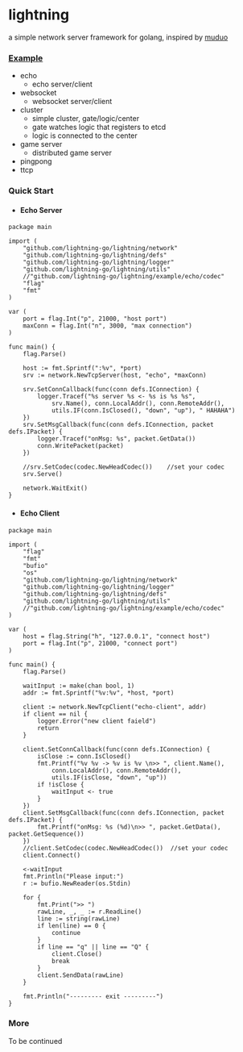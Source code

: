 # lightning
a simple network server framework for golang, inspired by [muduo]

[muduo]:https://github.com/chenshuo/muduo


### [Example] 
[Example]:https://github.com/lightning-go/lightning/blob/master/example
* echo
  * echo server/client
* websocket
  * websocket server/client
* cluster
  * simple cluster, gate/logic/center
  * gate watches logic that registers to etcd
  * logic is connected to the center
* game server
  * distributed game server 
* pingpong
* ttcp



### Quick Start
* #### Echo Server

~~~golang
package main

import (
	"github.com/lightning-go/lightning/network"
	"github.com/lightning-go/lightning/defs"
	"github.com/lightning-go/lightning/logger"
	"github.com/lightning-go/lightning/utils"
    //"github.com/lightning-go/lightning/example/echo/codec"
	"flag"
	"fmt"
)

var (
    port = flag.Int("p", 21000, "host port")
    maxConn = flag.Int("n", 3000, "max connection")
)

func main() {
    flag.Parse()

    host := fmt.Sprintf(":%v", *port)
    srv := network.NewTcpServer(host, "echo", *maxConn)

    srv.SetConnCallback(func(conn defs.IConnection) {
        logger.Tracef("%s server %s <- %s is %s %s",
            srv.Name(), conn.LocalAddr(), conn.RemoteAddr(),
            utils.IF(conn.IsClosed(), "down", "up"), " HAHAHA")
    })
    srv.SetMsgCallback(func(conn defs.IConnection, packet defs.IPacket) {
        logger.Tracef("onMsg: %s", packet.GetData())
        conn.WritePacket(packet)
    })	

    //srv.SetCodec(codec.NewHeadCodec())    //set your codec
    srv.Serve()

    network.WaitExit()
}
~~~

* #### Echo Client
~~~golang
package main

import (
    "flag"
    "fmt"
    "bufio"
    "os"	
    "github.com/lightning-go/lightning/network"
    "github.com/lightning-go/lightning/logger"
    "github.com/lightning-go/lightning/defs"
    "github.com/lightning-go/lightning/utils"
    //"github.com/lightning-go/lightning/example/echo/codec"
)

var (
    host = flag.String("h", "127.0.0.1", "connect host")
    port = flag.Int("p", 21000, "connect port")
)

func main() {
    flag.Parse()	

    waitInput := make(chan bool, 1)
    addr := fmt.Sprintf("%v:%v", *host, *port)

    client := network.NewTcpClient("echo-client", addr)
    if client == nil {
        logger.Error("new client faield")
        return
    }

    client.SetConnCallback(func(conn defs.IConnection) {
        isClose := conn.IsClosed()
        fmt.Printf("%v %v -> %v is %v \n>> ", client.Name(),
            conn.LocalAddr(), conn.RemoteAddr(),
            utils.IF(isClose, "down", "up"))
        if !isClose {
            waitInput <- true
        }
    })
    client.SetMsgCallback(func(conn defs.IConnection, packet defs.IPacket) {
        fmt.Printf("onMsg: %s (%d)\n>> ", packet.GetData(), packet.GetSequence())
    })
    //client.SetCodec(codec.NewHeadCodec())  //set your codec
    client.Connect()	

    <-waitInput
    fmt.Println("Please input:")
    r := bufio.NewReader(os.Stdin)

    for {
        fmt.Print(">> ")
        rawLine, _, _ := r.ReadLine()
        line := string(rawLine)
        if len(line) == 0 {
            continue
        }
        if line == "q" || line == "Q" {
            client.Close()
            break
        }
        client.SendData(rawLine)
    }

    fmt.Println("--------- exit ---------")
}
~~~

### More
To be continued
